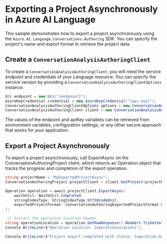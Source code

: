 # Exporting a Project Asynchronously in Azure AI Language

This sample demonstrates how to export a project asynchronously using the `Azure.AI.Language.Conversations.Authoring` SDK. You can specify the project's name and export format to retrieve the project data.

## Create a `ConversationAnalysisAuthoringClient`

To create a `ConversationAnalysisAuthoringClient`, you will need the service endpoint and credentials of your Language resource. You can specify the service version by providing a `ConversationAnalysisAuthoringClientOptions` instance.

```C# Snippet:CreateAuthoringClientForSpecificApiVersion
Uri endpoint = new Uri("{endpoint}");
AzureKeyCredential credential = new AzureKeyCredential("{api-key}");
ConversationAnalysisAuthoringClientOptions options = new ConversationAnalysisAuthoringClientOptions(ConversationAnalysisAuthoringClientOptions.ServiceVersion.V2024_11_15_Preview);
ConversationAnalysisAuthoringClient client = new ConversationAnalysisAuthoringClient(endpoint, credential, options);
```

The values of the endpoint and apiKey variables can be retrieved from environment variables, configuration settings, or any other secure approach that works for your application.

## Export a Project Asynchronously

To export a project asynchronously, call ExportAsync on the ConversationAuthoringProject client, which returns an Operation object that tracks the progress and completion of the export operation..

```C# Snippet:Sample3_ConversationsAuthoring_ExportAsync
string projectName = "MyExportedProjectAsync";
ConversationAuthoringProject projectClient = client.GetProject(projectName);

Operation operation = await projectClient.ExportAsync(
    waitUntil: WaitUntil.Completed,
    stringIndexType: StringIndexType.Utf16CodeUnit,
    exportedProjectFormat: ConversationAuthoringExportedProjectFormat.Conversation
);

 // Extract the operation-location header
string operationLocation = operation.GetRawResponse().Headers.TryGetValue("operation-location", out string location) ? location : null;
Console.WriteLine($"Operation Location: {operationLocation}");

Console.WriteLine($"Project export completed with status: {operation.GetRawResponse().Status}");
```
